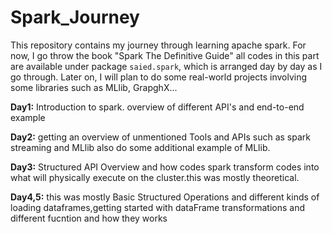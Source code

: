 # Spark_Journey

This repository contains my journey through learning apache spark. For now, I go throw the book "Spark The Definitive Guide" all codes in this part are available under package `saied.spark`, which is arranged day by day as I go through.
Later on, I will plan to do some real-world projects involving some libraries such as MLlib, GrapghX...

**Day1:** Introduction to spark. overview of different API's and end-to-end example

**Day2:** getting an overview of unmentioned Tools and APIs such as spark streaming and MLlib also do some additional example of MLlib.

**Day3:** Structured API Overview and how codes spark transform codes into what will physically execute on the cluster.this was mostly theoretical.

**Day4,5:** this was mostly Basic Structured Operations and different kinds of loading dataframes,getting started with dataFrame transformations and different fucntion and how they works
